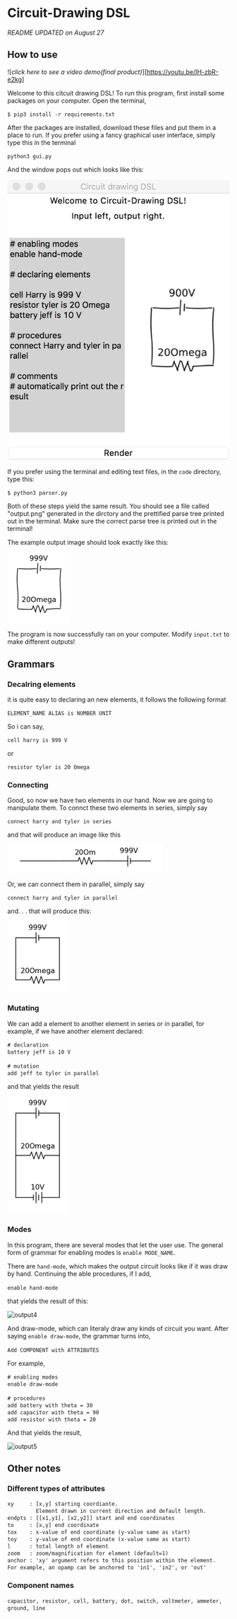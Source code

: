# Circuit-Drawing DSL
*README UPDATED on August 27*

## How to use
![*click here to see a video demo(final product)*][https://youtu.be/IH-zbR-e2kg]

Welcome to this citcuit drawing DSL! To run this program, first install some packages on your computer. Open the terminal,

```
$ pip3 install -r requirements.txt
```

After the packages are installed, download these files and put them in a place to run. If you prefer using a fancy graphical user interface, simply type this in the terminal

```
python3 gui.py
```

And the window pops out which looks like this:

![GUI](/example/gui/gui.png)

If you prefer using the terminal and editing text files, in the ```code``` directory, type this:

```
$ python3 parser.py
```

Both of these steps yield the same result. You should see a file called "output.png" generated in the dirctory and the prettified parse tree printed out in the terminal. Make sure the correct parse tree is printed out in the terminal!

The example output image should look exactly like this:

![output](/code/output.png)

The program is now successfully ran on your computer. Modify ```input.txt``` to make different outputs!

## Grammars

### Decalring elements
it is quite easy to declaring an new elements, it follows the following format

```
ELEMENT_NAME ALIAS is NUMBER UNIT
```

So i can say,
```
cell harry is 999 V
```

or
```
resistor tyler is 20 Omega
```

### Connecting
Good, so now we have two elements in our hand. Now we are going to manipulate them. To connct these two elements in series, simply say

```
connect harry and tyler in series
```
and that will produce an image like this

![output1](/example/series/output.png)

Or, we can connect them in parallel, simply say

```
connect harry and tyler in parallel
```

and. . . that will produce this:

![output2](/example/parallel/output.png)

### Mutating

We can add a element to another element in series or in parallel, for example, if we have another element declared:

```
# declaration
battery jeff is 10 V

# mutation
add jeff to tyler in parallel
```
and that yields the result

![output3](/example/add/output.png)

### Modes

In this program, there are several modes that let the user use. The general form of grammar for enabling modes is ```enable MODE_NAME```.

There are ```hand-mode```, which makes the output circuit looks like if it was draw by hand. Continuing the able procedures, if I add,

```enable hand-mode```

that yields the result of this:

![output4](/example/hand-mode/output.png)

And draw-mode, which can literaly draw any kinds of circuit you want. After saying ```enable draw-mode```, the grammar turns into,

```Add COMPONENT with ATTRIBUTES```

For example,

```
# enabling modes
enable draw-mode

# procedures
add battery with theta = 30
add capacitor with theta = 90
add resistor with theta = 20
```
And that yields the result,

![output5](/example/draw-mode/output.png)

## Other notes

### Different types of attributes

```
xy     : [x,y] starting coordiante.
         Element drawn in current direction and default length.
endpts : [[x1,y1], [x2,y2]] start and end coordinates
to     : [x,y] end coordinate
tox    : x-value of end coordinate (y-value same as start)
toy    : y-value of end coordinate (x-value same as start)
l      : total length of element
zoom   : zoom/magnification for element (default=1)
anchor : 'xy' argument refers to this position within the element.
For example, an opamp can be anchored to 'in1', 'in2', or 'out'
```

### Component names

```
capacitor, resistor, cell, battery, dot, switch, voltmeter, ammeter, ground, line
```

